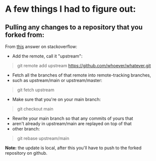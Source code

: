 # A few things I had to figure out:

## Pulling any changes to a repository that you forked from:

From [this](https://stackoverflow.com/a/7244456/) answer on stackoverflow:

- Add the remote, call it "upstream":

>git remote add upstream https://github.com/whoever/whatever.git

- Fetch all the branches of that remote into remote-tracking branches,
- such as upstream/main or upstream/master:

>git fetch upstream

- Make sure that you're on your main branch:

>git checkout main

- Rewrite your main branch so that any commits of yours that
- aren't already in upstream/main are replayed on top of that
- other branch:

>git rebase upstream/main

**Note:** the update is local, after this you'll have to push to the forked repository on github.

